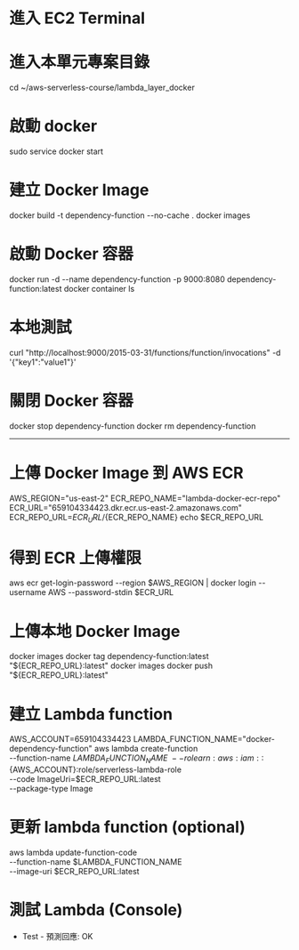 # 進入 EC2 Terminal 

# 進入本單元專案目錄
cd ~/aws-serverless-course/lambda_layer_docker

# 啟動 docker
sudo service docker start

# 建立 Docker Image 
docker build -t dependency-function --no-cache .
docker images

# 啟動 Docker 容器
docker run -d --name dependency-function -p 9000:8080 dependency-function:latest
docker container ls 

# 本地測試 
curl "http://localhost:9000/2015-03-31/functions/function/invocations" -d '{"key1":"value1"}'

# 關閉 Docker 容器
docker stop dependency-function
docker rm dependency-function

---
# 上傳 Docker Image 到 AWS ECR 
AWS_REGION="us-east-2"
ECR_REPO_NAME="lambda-docker-ecr-repo"
ECR_URL="659104334423.dkr.ecr.us-east-2.amazonaws.com"
ECR_REPO_URL=${ECR_URL}/${ECR_REPO_NAME}
echo $ECR_REPO_URL

# 得到 ECR 上傳權限
aws ecr get-login-password --region $AWS_REGION | docker login --username AWS --password-stdin $ECR_URL

# 上傳本地 Docker Image
docker images
docker tag dependency-function:latest "${ECR_REPO_URL}:latest"
docker images
docker push "${ECR_REPO_URL}:latest"

# 建立 Lambda function 
AWS_ACCOUNT=659104334423
LAMBDA_FUNCTION_NAME="docker-dependency-function"
aws lambda create-function  \
--function-name $LAMBDA_FUNCTION_NAME  \
--role arn:aws:iam::${AWS_ACCOUNT}:role/serverless-lambda-role \
--code ImageUri=$ECR_REPO_URL:latest \
--package-type Image

# 更新 lambda function (optional)
aws lambda update-function-code \
--function-name $LAMBDA_FUNCTION_NAME \
--image-uri $ECR_REPO_URL:latest

# 測試 Lambda (Console)
 - Test - 預測回應: OK 



